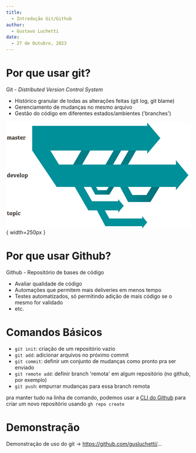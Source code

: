 ```yaml
---
title:
  - Introdução Git/Github
author:
  - Gustavo Luchetti
date:
  - 27 de Outubro, 2023
---
```


# Por que usar git?

Git - _Distributed Version Control System_

- Histórico granular de todas as alterações feitas (git log, git blame)
- Gerenciamento de mudanças no mesmo arquivo
- Gestão do código em diferentes estados/ambientes ('branches')

![3 branches, 'master', 'develop' e 'topic'](imgs/branches@2x.png){ width=250px }

# Por que usar Github?

Github - Repositório de bases de código

- Avaliar qualidade de código
- Automações que permitem mais deliveries em menos tempo
- Testes automatizados, só permitindo adição de mais código se o mesmo for validado
- etc.

# Comandos Básicos

- `git init`: criação de um repositório vazio
- `git add`: adicionar arquivos no próximo commit
- `git commit`: definir um conjunto de mudanças como pronto pra ser enviado
- `git remote add`: definir branch 'remota' em algum repositório (no github, por exemplo)
- `git push`: empurrar mudanças para essa branch remota

pra manter tudo na linha de comando, podemos usar a [CLI do Github](https://cli.github.com/) para criar um novo repositório
usando `gh repo create`

# Demonstração

Demonstração de uso do git -> https://github.com/gusluchetti/...
